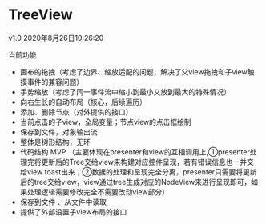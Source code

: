 # TreeView

v1.0 2020年8月26日10:26:20

当前功能
- 画布的拖拽（考虑了边界、缩放适配的问题，解决了父view拖拽和子view触摸事件的兼容问题）
- 手势缩放（考虑了同一事件流中缩小到最小又放到最大的特殊情况）
- 向右生长的自动布局（核心，后续遍历）
- 添加、删除节点（对外提供的接口）
- 当前点击的子view，全局变量；节点view的点击框绘制
- 保存到文件，对象输出流
- 整体是树形结构，无环
- 代码结构 MVP （主要体现在presenter和view的互相调用上,①presenter处理完将更新后的Tree交给view来构建对应控件呈现，若有错误信息也一并交给view toast出来；②数据的处理和呈现完全分离，presenter只需要将更新后的tree交给view，view通过tree生成对应的NodeView来进行呈现即可，如果处理逻辑需要修改完全不需要改动view部分）
- 保存到文件 、从文件中读取
- 提供了外部设置子view布局的接口
